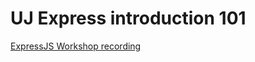 # UJ Express introduction 101

[ExpressJS Workshop recording](https://www.youtube.com/watch?v=VzhLrksHyQM)